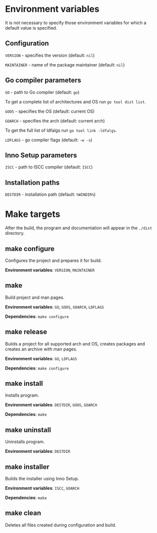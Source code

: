 # Environment variables
It is not necessary to specify those environment variables for which a default value is specified.

## Configuration
`VERSION` - specifies the version (default: `nil`)

`MAINTAINER` - name of the package maintainer (default: `nil`)

## Go compiler parameters
`GO` - path to Go compiler (default: `go`)

To get a complete list of architectures and OS run `go tool dist list`.

`GOOS` - specifies the OS (default: current OS)

`GOARCH` - specifies the arch (default: current arch)

To get the full list of ldfalgs run `go tool link -ldfalgs`.

`LDFLAGS` - go compiler flags (default: `-w -s`)

## Inno Setup parameters
`ISCC` - path to ISCC compiler (default: `ISCC`)

## Installation paths
`DESTDIR` - installation path (default: `%WINDIR%`)

# Make targets
After the build, the program and documentation will appear in the `./dist` directory.

## make configure
Configures the project and prepares it for build.

**Environment variables**: `VERSION`, `MAINTAINER`

## make
Build project and man pages.

**Environment variables**: `GO`, `GOOS`, `GOARCH`, `LDFLAGS`

**Dependencies**: `make configure`

## make release
Builds a project for all supported arch and OS, creates packages and creates an archive with man pages.

**Environment variables**: `GO`, `LDFLAGS`

**Dependencies**: `make configure`

## make install
Installs program.

**Environment variables**: `DESTDIR`, `GOOS`, `GOARCH`

**Dependencies**: `make`

## make uninstall
Uninstalls program.

**Environment variables**: `DESTDIR`

## make installer
Builds the installer using Inno Setup.

**Environment variables**: `ISCC`, `GOARCH`

**Dependencies**: `make`

## make clean
Deletes all files created during configuration and build.

